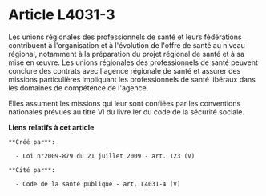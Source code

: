 # Article L4031-3

Les unions régionales des professionnels de santé et leurs fédérations contribuent à l'organisation et à l'évolution de
l'offre de santé au niveau régional, notamment à la préparation du projet régional de santé et à sa mise en œuvre. Les unions
régionales des professionnels de santé peuvent conclure des contrats avec l'agence régionale de santé et assurer des missions
particulières impliquant les professionnels de santé libéraux dans les domaines de compétence de l'agence. 

Elles assument les missions qui leur sont confiées par les conventions nationales prévues au titre VI du livre Ier du code de
la sécurité sociale.

**Liens relatifs à cet article**

	**Créé par**:

	  - Loi n°2009-879 du 21 juillet 2009 - art. 123 (V)

	**Cité par**:

	  - Code de la santé publique - art. L4031-4 (V)
